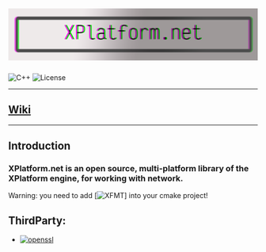 # ![Logo](Assets/logo.png)
![C++](https://img.shields.io/badge/-C++-090909?style=for-the-badge&logo=C%2b%2b&logoColor=6296CC)
![License](https://img.shields.io/badge/License-MIT-Red?style=for-the-badge)

---
[Wiki](Assets/docs/Wiki.md) 
---

---
## Introduction

### XPlatform.net is an open source, multi-platform library of the XPlatform engine, for working with network.

Warning: you need to add [![XFMT](https://github.com/XPlatformProject/openssl-cmake)] into your cmake project!

## ThirdParty:
- [![openssl](https://img.shields.io/badge/ssl-openssl-Red?style=for-the-badge)](https://github.com/XPlatformProject/openssl-cmake)